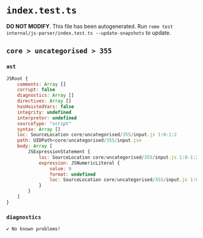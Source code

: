 # `index.test.ts`

**DO NOT MODIFY**. This file has been autogenerated. Run `rome test internal/js-parser/index.test.ts --update-snapshots` to update.

## `core > uncategorised > 355`

### `ast`

```javascript
JSRoot {
	comments: Array []
	corrupt: false
	diagnostics: Array []
	directives: Array []
	hasHoistedVars: false
	integrity: undefined
	interpreter: undefined
	sourceType: "script"
	syntax: Array []
	loc: SourceLocation core/uncategorised/355/input.js 1:0-1:2
	path: UIDPath<core/uncategorised/355/input.js>
	body: Array [
		JSExpressionStatement {
			loc: SourceLocation core/uncategorised/355/input.js 1:0-1:2
			expression: JSNumericLiteral {
				value: 9
				format: undefined
				loc: SourceLocation core/uncategorised/355/input.js 1:0-1:2
			}
		}
	]
}
```

### `diagnostics`

```
✔ No known problems!

```

